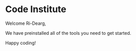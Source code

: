 # Code Institute

Welcome Ri-Dearg,

We have preinstalled all of the tools you need to get started.

Happy coding!